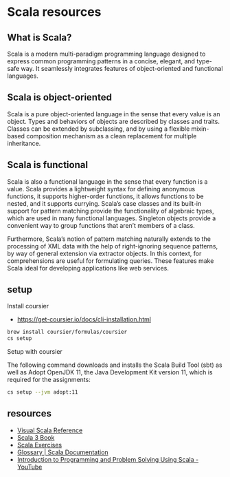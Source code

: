 # Scala resources

## What is Scala?

Scala is a modern multi-paradigm programming language designed to express common programming patterns in a concise, elegant, and type-safe way. It seamlessly integrates features of object-oriented and functional languages.

## Scala is object-oriented

Scala is a pure object-oriented language in the sense that every value is an object. Types and behaviors of objects are described by classes and traits. Classes can be extended by subclassing, and by using a flexible mixin-based composition mechanism as a clean replacement for multiple inheritance.

## Scala is functional

Scala is also a functional language in the sense that every function is a value. Scala provides a lightweight syntax for defining anonymous functions, it supports higher-order functions, it allows functions to be nested, and it supports currying. Scala’s case classes and its built-in support for pattern matching provide the functionality of algebraic types, which are used in many functional languages. Singleton objects provide a convenient way to group functions that aren’t members of a class.

Furthermore, Scala’s notion of pattern matching naturally extends to the processing of XML data with the help of right-ignoring sequence patterns, by way of general extension via extractor objects. In this context, for comprehensions are useful for formulating queries. These features make Scala ideal for developing applications like web services.

## setup

Install coursier

- https://get-coursier.io/docs/cli-installation.html

```bash
brew install coursier/formulas/coursier
cs setup
```

Setup with coursier

The following command downloads and installs the Scala Build Tool (sbt) as well as Adopt OpenJDK 11, the Java Development Kit version 11, which is required for the assignments:

```bash
cs setup --jvm adopt:11
```

## resources

- [Visual Scala Reference](https://superruzafa.github.io/visual-scala-reference/)
- [Scala 3 Book](https://docs.scala-lang.org/scala3/book/introduction.html)
- [Scala Exercises](https://www.scala-exercises.org/)
- [Glossary | Scala Documentation](https://docs.scala-lang.org/glossary/)
- [Introduction to Programming and Problem Solving Using Scala - YouTube](https://www.youtube.com/playlist?list=PLLMXbkbDbVt9MIJ9DV4ps-_trOzWtphYO)

